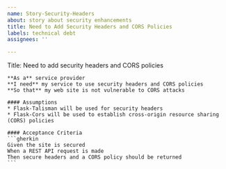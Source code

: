 ```yaml
---
name: Story-Security-Headers
about: story about security enhancements
title: Need to Add Security Headers and CORS Policies
labels: technical debt
assignees: ''

---
```


Title: Need to add security headers and CORS policies

    **As a** service provider
    **I need** my service to use security headers and CORS policies
    **So that** my web site is not vulnerable to CORS attacks

    #### Assumptions
    * Flask-Talisman will be used for security headers
    * Flask-Cors will be used to establish cross-origin resource sharing (CORS) policies

    #### Acceptance Criteria
    ```gherkin
    Given the site is secured
    When a REST API request is made
    Then secure headers and a CORS policy should be returned
    ```
